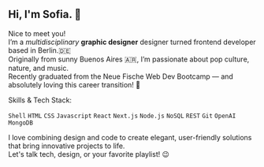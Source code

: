 <h2> Hi, I'm  Sofia. 👋 </h2>

Nice to meet you! <br>
I’m a *multidisciplinary* **graphic designer** designer turned frontend developer based in Berlin.🇩🇪 <br>
Originally from sunny Buenos Aires 🇦🇷, I’m passionate about pop culture, nature, and music.<br>
Recently graduated from the Neue Fische Web Dev Bootcamp — and absolutely loving this career transition! 🐠

Skills & Tech Stack:

```Shell``` ```HTML``` ```CSS``` ```Javascript``` ```React``` ```Next.js``` ```Node.js``` ```NoSQL``` ```REST``` ```Git``` ```OpenAI``` ```MongoDB```

I love combining design and code to create elegant, user-friendly solutions that bring innovative projects to life. <br>
Let's talk tech, design, or your favorite playlist! 😉
